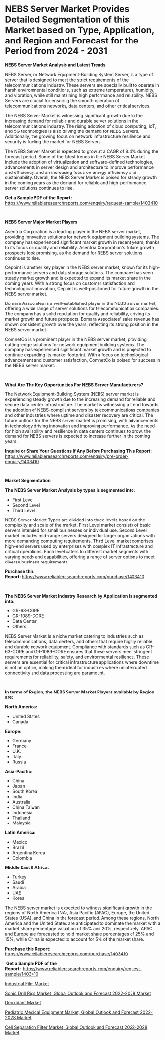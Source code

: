 <p><h1>NEBS Server Market Provides Detailed Segmentation of this Market based on Type, Application, and Region and Forecast for the Period from 2024 - 2031</h1></p><p><strong>NEBS Server Market Analysis and Latest Trends</strong></p>
<p><p>NEBS Server, or Network Equipment-Building System Server, is a type of server that is designed to meet the strict requirements of the telecommunications industry. These servers are specially built to operate in harsh environmental conditions, such as extreme temperatures, humidity, and vibration, while still maintaining high performance and reliability. NEBS Servers are crucial for ensuring the smooth operation of telecommunications networks, data centers, and other critical services.</p><p>The NEBS Server Market is witnessing significant growth due to the increasing demand for reliable and durable server solutions in the telecommunications industry. The rising adoption of cloud computing, IoT, and 5G technologies is also driving the demand for NEBS Servers. Additionally, the growing focus on network infrastructure resilience and security is fueling the market for NEBS Servers.</p><p>The NEBS Server Market is expected to grow at a CAGR of 8.4% during the forecast period. Some of the latest trends in the NEBS Server Market include the adoption of virtualization and software-defined technologies, advancements in server design and architecture to improve performance and efficiency, and an increasing focus on energy efficiency and sustainability. Overall, the NEBS Server Market is poised for steady growth in the coming years as the demand for reliable and high-performance server solutions continues to rise.</p></p>
<p><strong>Get a Sample PDF of the Report:&nbsp;</strong> <a href="https://www.reliableresearchreports.com/enquiry/request-sample/1403410">https://www.reliableresearchreports.com/enquiry/request-sample/1403410</a></p>
<p>&nbsp;</p>
<p><strong>NEBS Server Major Market Players</strong></p>
<p><p>Asentria Corporation is a leading player in the NEBS server market, providing innovative solutions for network equipment building systems. The company has experienced significant market growth in recent years, thanks to its focus on quality and reliability. Asentria Corporation's future growth prospects look promising, as the demand for NEBS server solutions continues to rise.</p><p>Cepoint is another key player in the NEBS server market, known for its high-performance servers and data storage solutions. The company has seen steady market growth and is expected to expand its market share in the coming years. With a strong focus on customer satisfaction and technological innovation, Cepoint is well-positioned for future growth in the NEBS server market.</p><p>Bomara Associates is a well-established player in the NEBS server market, offering a wide range of server solutions for telecommunication companies. The company has a solid reputation for quality and reliability, driving its market growth and future prospects. Bomara Associates' sales revenue has shown consistent growth over the years, reflecting its strong position in the NEBS server market.</p><p>ComnetCo is a prominent player in the NEBS server market, providing cutting-edge solutions for network equipment building systems. The company has experienced significant market growth and is projected to continue expanding its market footprint. With a focus on technological advancement and customer satisfaction, ComnetCo is poised for success in the NEBS server market.</p></p>
<p>&nbsp;</p>
<p><strong>What Are The Key Opportunities For NEBS Server Manufacturers?</strong></p>
<p><p>The Network Equipment-Building System (NEBS) server market is experiencing steady growth due to the increasing demand for reliable and secure data center infrastructure. The market is witnessing a trend towards the adoption of NEBS-compliant servers by telecommunications companies and other industries where uptime and disaster recovery are critical. The future outlook for the NEBS server market is promising, with advancements in technology driving innovation and improving performance. As the need for high availability and resilience in data centers continues to grow, the demand for NEBS servers is expected to increase further in the coming years.</p></p>
<p><strong>Inquire or Share Your Questions If Any Before Purchasing This Report:</strong> <a href="https://www.reliableresearchreports.com/enquiry/pre-order-enquiry/1403410">https://www.reliableresearchreports.com/enquiry/pre-order-enquiry/1403410</a></p>
<p>&nbsp;</p>
<p><strong>Market Segmentation</strong></p>
<p><strong>The NEBS Server Market Analysis by types is segmented into:</strong></p>
<p><ul><li>First Level</li><li>Second Level</li><li>Third Level</li></ul></p>
<p><p>NEBS Server Market Types are divided into three levels based on the complexity and scale of the market. First Level market consists of basic servers intended for small businesses or individual use. Second Level market includes mid-range servers designed for larger organizations with more demanding computing requirements. Third Level market comprises high-end servers used by enterprises with complex IT infrastructure and critical operations. Each level caters to different market segments with varying needs and capabilities, offering a range of server options to meet diverse business requirements.</p></p>
<p><strong>Purchase this Report:&nbsp;</strong><a href="https://www.reliableresearchreports.com/purchase/1403410">https://www.reliableresearchreports.com/purchase/1403410</a></p>
<p>&nbsp;</p>
<p><strong>The NEBS Server Market Industry Research by Application is segmented into:</strong></p>
<p><ul><li>GR-63-CORE</li><li>GR-1089-CORE</li><li>Data Center</li><li>Others</li></ul></p>
<p><p>NEBS Server Market is a niche market catering to industries such as telecommunications, data centers, and others that require highly reliable and durable network equipment. Compliance with standards such as GR-63-CORE and GR-1089-CORE ensures that these servers meet stringent requirements for reliability, safety, and environmental resilience. These servers are essential for critical infrastructure applications where downtime is not an option, making them ideal for industries where uninterrupted connectivity and data processing are paramount.</p></p>
<p>&nbsp;</p>
<p><strong>In terms of Region, the NEBS Server Market Players available by Region are:</strong></p>
<p>
    <p> <strong> North America: </strong>
        <ul>
            <li>United States</li>
            <li>Canada</li>
        </ul>
        </p> 
    <p> <strong> Europe: </strong>
        <ul>
            <li>Germany</li>
            <li>France</li>
            <li>U.K.</li>
            <li>Italy</li>
            <li>Russia</li>
        </ul>
        </p> 
    <p> <strong> Asia-Pacific: </strong>
        <ul>
            <li>China</li>
            <li>Japan</li>
            <li>South Korea</li>
            <li>India</li>
            <li>Australia</li>
            <li>China Taiwan</li>
            <li>Indonesia</li>
            <li>Thailand</li>
            <li>Malaysia</li>
        </ul>
        </p> 
    <p> <strong> Latin America: </strong>
        <ul>
            <li>Mexico</li>
            <li>Brazil</li>
            <li>Argentina Korea</li>
            <li>Colombia</li>
        </ul>
        </p> 
    <p> <strong> Middle East & Africa: </strong>
        <ul>
            <li>Turkey</li>
            <li>Saudi</li>
            <li>Arabia</li>
            <li>UAE</li>
            <li>Korea</li>
        </ul>
    </p>
    </p>
<p><p>The NEBS server market is expected to witness significant growth in the regions of North America (NA), Asia Pacific (APAC), Europe, the United States (USA), and China in the forecast period. Among these regions, North America and the United States are anticipated to dominate the market with a market share percentage valuation of 35% and 20%, respectively. APAC and Europe are forecasted to hold market share percentages of 25% and 15%, while China is expected to account for 5% of the market share.</p></p>
<p><strong>Purchase this Report: </strong><a href="https://www.reliableresearchreports.com/purchase/1403410">https://www.reliableresearchreports.com/purchase/1403410</a></p>
<p>&nbsp;<strong>Get a Sample PDF of the Report:&nbsp;&nbsp;</strong><a href="https://www.reliableresearchreports.com/enquiry/request-sample/1403410">https://www.reliableresearchreports.com/enquiry/request-sample/1403410</a></p>
<p><strong></strong></p>
<p><p><a href="https://view.publitas.com/reportprime-1/industrial-film-market-size-share-trends-analysis-report-by-application-regional-outlook-competitive-strategies-and-segment-forecasts-2024-2031/">Industrial Film Market</a></p><p><a href="https://frill-swim-3cd.notion.site/Sonic-Drill-Rigs-Market-Global-Outlook-and-Forecast-2022-2028-Market-Growth-Market-Trends-COVID-1-fb304bfe4d2b4505924a39ac844fa664">Sonic Drill Rigs Market, Global Outlook and Forecast 2022-2028 Market</a></p><p><a href="https://view.publitas.com/reportprime-1/insights-into-deoxidant-market-size-analysing-market-share-trends-and-growth-from-2024-to-2031/">Deoxidant Market</a></p><p><a href="https://cute-banjo-8ca.notion.site/Pediatric-Medical-Equipment-Market-Global-Outlook-and-Forecast-2022-2028-Market-Dynamics-2024-2031--e12c85fe53414e289155f8ce28e9d96c">Pediatric Medical Equipment Market, Global Outlook and Forecast 2022-2028 Market</a></p><p><a href="https://meowing-lemming-dd3.notion.site/Cell-Separation-Filter-Market-Global-Outlook-and-Forecast-2022-2028-Market-Offers-Provide-Insightfu-c27eccab215d47e2b7e9b5d9c0cc87ce">Cell Separation Filter Market, Global Outlook and Forecast 2022-2028 Market</a></p></p>